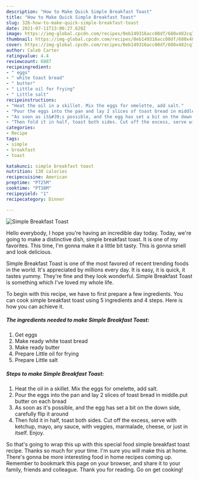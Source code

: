 ```yaml
---
description: "How to Make Quick Simple Breakfast Toast"
title: "How to Make Quick Simple Breakfast Toast"
slug: 326-how-to-make-quick-simple-breakfast-toast
date: 2021-07-11T13:06:27.628Z
image: https://img-global.cpcdn.com/recipes/0eb149316acc08df/680x482cq70/simple-breakfast-toast-recipe-main-photo.jpg
thumbnail: https://img-global.cpcdn.com/recipes/0eb149316acc08df/680x482cq70/simple-breakfast-toast-recipe-main-photo.jpg
cover: https://img-global.cpcdn.com/recipes/0eb149316acc08df/680x482cq70/simple-breakfast-toast-recipe-main-photo.jpg
author: Caleb Carter
ratingvalue: 4.4
reviewcount: 6887
recipeingredient:
- " eggs"
- " white toast bread"
- " butter"
- " Little oil for frying"
- " Little salt"
recipeinstructions:
- "Heat the oil in a skillet. Mix the eggs for omelette, add salt."
- "Pour the eggs into the pan and lay 2 slices of toast bread in middle.put butter on each bread"
- "As soon as it&#39;s possible, and the egg has set a bit on the down side, carefully flip it around"
- "Then fold it in half, toast both sides. Cut off the excess, serve with ketchup, mayo, any sauce, with veggies, marmalade, cheese, or just in itself. Enjoy."
categories:
- Recipe
tags:
- simple
- breakfast
- toast

katakunci: simple breakfast toast 
nutrition: 130 calories
recipecuisine: American
preptime: "PT25M"
cooktime: "PT38M"
recipeyield: "1"
recipecategory: Dinner

---
```



![Simple Breakfast Toast](https://img-global.cpcdn.com/recipes/0eb149316acc08df/680x482cq70/simple-breakfast-toast-recipe-main-photo.jpg)

Hello everybody, I hope you're having an incredible day today. Today, we're going to make a distinctive dish, simple breakfast toast. It is one of my favorites. This time, I'm gonna make it a little bit tasty. This is gonna smell and look delicious.



Simple Breakfast Toast is one of the most favored of recent trending foods in the world. It's appreciated by millions every day. It is easy, it is quick, it tastes yummy. They're fine and they look wonderful. Simple Breakfast Toast is something which I've loved my whole life.


To begin with this recipe, we have to first prepare a few ingredients. You can cook simple breakfast toast using 5 ingredients and 4 steps. Here is how you can achieve it.

<!--inarticleads1-->

##### The ingredients needed to make Simple Breakfast Toast:

1. Get  eggs
1. Make ready  white toast bread
1. Make ready  butter
1. Prepare  Little oil for frying
1. Prepare  Little salt




<!--inarticleads2-->

##### Steps to make Simple Breakfast Toast:

1. Heat the oil in a skillet. Mix the eggs for omelette, add salt.
1. Pour the eggs into the pan and lay 2 slices of toast bread in middle.put butter on each bread
1. As soon as it&#39;s possible, and the egg has set a bit on the down side, carefully flip it around
1. Then fold it in half, toast both sides. Cut off the excess, serve with ketchup, mayo, any sauce, with veggies, marmalade, cheese, or just in itself. Enjoy.




So that's going to wrap this up with this special food simple breakfast toast recipe. Thanks so much for your time. I'm sure you will make this at home. There's gonna be more interesting food in home recipes coming up. Remember to bookmark this page on your browser, and share it to your family, friends and colleague. Thank you for reading. Go on get cooking!
